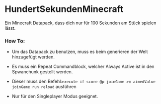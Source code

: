 # HundertSekundenMinecraft
Ein Minecraft Datapack, dass dich nur für 100 Sekunden am Stück spielen lässt.

### How To:
* Um das Datapack zu benutzen, muss es beim generieren der Welt hinzugefügt werden.

* Es muss ein Repeat Commandblock, welcher Always Active ist in den Spwanchunk gestellt werden.

* Dieser muss den Befehl:```execute if score @p joinGame >= aimedValue joinGame run reload``` ausführen

* Nur für den Singleplayer Modus geeignet.
